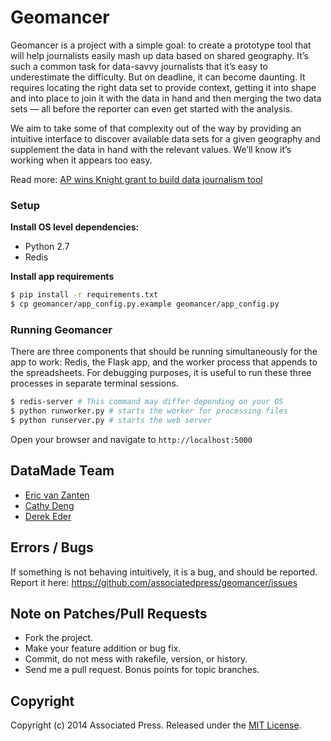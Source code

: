 # Geomancer

Geomancer is a project with a simple goal: to create a prototype tool that will help journalists easily mash up data based on shared geography. It’s such a common task for data-savvy journalists that it’s easy to underestimate the difficulty. But on deadline, it can become daunting. It requires locating the right data set to provide context, getting it into shape and into place to join it with the data in hand and then merging the two data sets — all before the reporter can even get started with the analysis.

We aim to take some of that complexity out of the way by providing an intuitive interface to discover available data sets for a given geography and supplement the data in hand with the relevant values. We’ll know it’s working when it appears too easy.

Read more: [AP wins Knight grant to build data journalism tool](http://www.ap.org/content/press-release/2013/ap-wins-knight-grant-to-build-data-journalism-tool)

### Setup

**Install OS level dependencies:** 

* Python 2.7
* Redis

**Install app requirements**

```bash
$ pip install -r requirements.txt
$ cp geomancer/app_config.py.example geomancer/app_config.py
```

### Running Geomancer

There are three components that should be running simultaneously for the app to work: Redis, the Flask app, and the worker process that appends to the spreadsheets. For debugging purposes, it is useful to run these three processes in separate terminal sessions. 

``` bash 
$ redis-server # This command may differ depending on your OS
$ python runworker.py # starts the worker for processing files
$ python runserver.py # starts the web server
```

Open your browser and navigate to `http://localhost:5000`

## DataMade Team

* [Eric van Zanten](https://github.com/evz)
* [Cathy Deng](https://github.com/cathydeng)
* [Derek Eder](https://github.com/derekeder)

## Errors / Bugs

If something is not behaving intuitively, it is a bug, and should be reported.
Report it here: https://github.com/associatedpress/geomancer/issues

## Note on Patches/Pull Requests
 
* Fork the project.
* Make your feature addition or bug fix.
* Commit, do not mess with rakefile, version, or history.
* Send me a pull request. Bonus points for topic branches.

## Copyright

Copyright (c) 2014 Associated Press. Released under the [MIT License](https://github.com/associatedpress/geomancer/blob/master/LICENSE).
